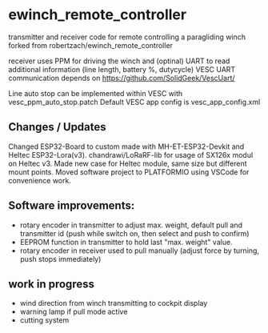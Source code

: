 # ewinch_remote_controller
 transmitter and receiver code for remote controlling a paragliding winch
 forked from robertzach/ewinch_remote_controller

receiver uses PPM for driving the winch and (optinal) UART to read additional information (line length, battery %, dutycycle)
VESC UART communication depends on https://github.com/SolidGeek/VescUart/

Line auto stop can be implemented within VESC with vesc_ppm_auto_stop.patch
Default VESC app config is vesc_app_config.xml

## Changes / Updates
 Changed ESP32-Board to custom made with MH-ET-ESP32-Devkit and Heltec ESP32-Lora(v3).
 chandrawi/LoRaRF-lib for usage of SX126x modul on Heltec v3.
 Made new case for Heltec module, same size but different mount points.
 Moved software project to PLATFORMIO using VSCode for convenience work.

## Software improvements:
 - rotary encoder in transmitter to adjust max. weight, default pull and transmitter id (push while switch on, then select and push to confirm)
 - EEPROM function in transmitter to hold last "max. weight" value.
 - rotary encoder in receiver used to pull manually (adjust force by turning, push stops immediately)

## work in progress
 - wind direction from winch transmitting to cockpit display
 - warning lamp if pull mode active
 - cutting system

